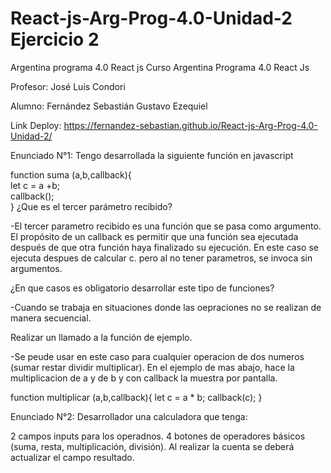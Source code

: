 # React-js-Arg-Prog-4.0-Unidad-2 Ejercicio 2
Argentina programa 4.0 React js
Curso Argentina Programa 4.0 React Js

Profesor: José Luis Condori

Alumno: Fernández Sebastián Gustavo Ezequiel


Link Deploy: https://fernandez-sebastian.github.io/React-js-Arg-Prog-4.0-Unidad-2/ 


Enunciado N°1:
Tengo desarrollada la siguiente función en javascript

function suma (a,b,callback){  
   let c = a +b;  
   callback();  
}
¿Que es el tercer parámetro recibido?

-El tercer parametro recibido es una función que se pasa como argumento. El propósito de un callback es permitir que una función sea ejecutada después de que otra función haya finalizado su ejecución. 
  En este caso se ejecuta despues de calcular c. pero al no tener parametros, se invoca sin argumentos.

¿En que casos es obligatorio desarrollar este tipo de funciones?

-Cuando se trabaja en situaciones donde las oepraciones no se realizan de manera secuencial.

Realizar un llamado a la función de ejemplo.

-Se peude usar en este caso para cualquier operacion de dos numeros (sumar restar dividir multiplicar).
  En el ejemplo de mas abajo, hace la multiplicacion de a y de b y con callback la muestra por pantalla.

function multiplicar (a,b,callback){
    let c = a * b;
    callback(c);
}

Enunciado N°2:
Desarrollador una calculadora que tenga:

2 campos inputs para los operadnos.
4 botones de operadores básicos (suma, resta, multiplicación, división).
Al realizar la cuenta se deberá actualizar el campo resultado.


